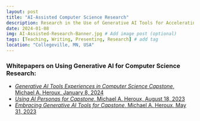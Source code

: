 ```yaml
---
layout: post
title: "AI-Assisted Computer Science Research"
description: Research in the Use of Generative AI Tools for Accelerating Computer Science Research and Development
date: 2024-01-08
img: AI-Assisted-Research-Banner.jpg # Add image post (optional)
tags: [Teaching, Writing, Presenting, Research] # add tag
location: "Collegeville, MN, USA"
---
```



### Whitepapers on Using Generative AI for Computer Science Research:
- [*Generative AI Tools Experiences in Computer Science Capstone*, Michael A. Heroux, January 8, 2024](https://maherou.github.io/files/papers/2024-01-08-Generative-AI-Tools-For-Capstone-Heroux.pdf)
- [*Using AI Personas for Capstone*, Michael A. Heroux, August 18, 2023](https://maherou.github.io/files/papers/2023-08-17-Using-AI-Personas-for-Capstone-Heroux.pdf)
- [*Embracing Generative AI Tools for Capstone*, Michael A. Heroux, May 31, 2023](https://maherou.github.io/files/papers/2023-05-31-Embracing-Generative-AI-Tools-for-Capstone-Heroux.pdf)

